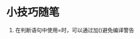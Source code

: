 <!--
 * @Autor: zcshen
 * @Date: 2020-12-07 13:34:02
 * @Description: 小技巧随笔
-->

# 小技巧随笔
1. 在判断语句中使用=时，可以通过加()避免编译警告

